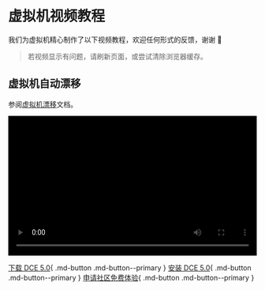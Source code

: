 # 虚拟机视频教程

我们为虚拟机精心制作了以下视频教程，欢迎任何形式的反馈，谢谢 🙏

> 若视频显示有问题，请刷新页面，或尝试清除浏览器缓存。

<style>
.responsive-video-container {
    position: relative;
    padding-bottom: 56.25%; /* 16:9 aspect ratio */
    height: 0;
    overflow: hidden;
    max-width: 100%;
    background: #000;
}

.responsive-video-container video {
    position: absolute;
    top: 0;
    left: 0;
    width: 100%;
    height: 100%;
}
</style>

## 虚拟机自动漂移

参阅[虚拟机漂移](../virtnest/vm/auto-migrate.md)文档。

<div class="responsive-video-container">
<video controls src="https://harbor-test2.cn-sh2.ufileos.com/docs/videos/vm-drift-zh.mp4" preload="metadata" poster="https://harbor-test2.cn-sh2.ufileos.com/docs/images/vm-drift-zh.jpeg"></video>
</div>

[下载 DCE 5.0](../download/index.md){ .md-button .md-button--primary }
[安装 DCE 5.0](../install/index.md){ .md-button .md-button--primary }
[申请社区免费体验](../dce/license0.md){ .md-button .md-button--primary }